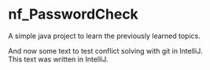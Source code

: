 # nf_PasswordCheck
A simple java project to learn the previously learned topics.

And now some text to test conflict solving with git in IntelliJ.  
This text was written in IntelliJ.  
